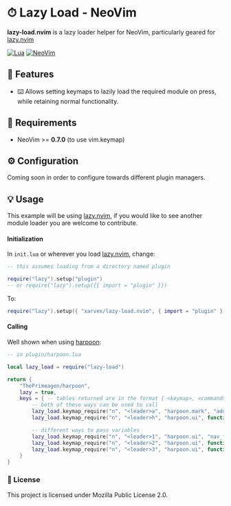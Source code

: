 # ⏱ Lazy Load - NeoVim

**lazy-load.nvim** is a lazy loader helper for NeoVim, particularly geared for
[lazy.nvim](https://github.com/folke/lazy.nvim)

[![Lua](https://img.shields.io/badge/Lua-%23f8f8f8?style=for-the-badge&logo=lua&logoColor=%2302027d)](https://www.lua.org)
[![NeoVim](https://img.shields.io/badge/Neovim%200.7%2B-%234f9946?style=for-the-badge&logo=neovim&logoColor=white&labelColor=%230f191f)](https://neovim.io)

## 🔱 Features

- ⌨️ Allows setting keymaps to lazily load the required module on press,
while retaining normal functionality.


## 🔧 Requirements

- NeoVim >= **0.7.0** (to use vim.keymap)


## ⚙️ Configuration

Coming soon in order to configure towards different plugin managers.


## 💡 Usage

This example will be using [lazy.nvim](https://github.com/folke/lazy.nvim),
if you would like to see another module loader you are welcome to contribute.

#### Initialization

In `init.lua` or wherever you load
[lazy.nvim](https://github.com/folke/lazy.nvim), change:

```lua
-- this assumes loading from a directory named plugin

require("lazy").setup("plugin")
-- or require("lazy").setup({{ import = "plugin" }})
```

To:

```lua
require("lazy").setup({ "xarvex/lazy-load.nvim", { import = "plugin" } })
```


#### Calling

Well shown when using [harpoon](https://github.com/ThePrimeagen/harpoon):

```lua
-- in plugin/harpoon.lua

local lazy_load = require("lazy-load")

return {
    "ThePrimeagen/harpoon",
    lazy = true,
    keys = { -- tables returned are in the format { <keymap>, <command> } for use with lazy.nvim
        -- both of these ways can be used to call
        lazy_load.keymap_require("n", "<leader>a", "harpoon.mark", "add_file"),
        lazy_load.keymap_require("n", "<leader>h", "harpoon.ui", function(ui) ui.toggle_quick_menu() end),

        -- different ways to pass variables
        lazy_load.keymap_require("n", "<leader>1", "harpoon.ui", "nav_file", 1),
        lazy_load.keymap_require("n", "<leader>2", "harpoon.ui", function(ui) ui.nav_file(2) end),
        lazy_load.keymap_require("n", "<leader>3", "harpoon.ui", function(ui, num) ui.nav_file(num) end, 3),
    }
}
```


### 📃 License

This project is licensed under Mozilla Public License 2.0.
